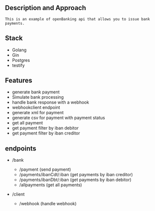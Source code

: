 
## Description and Approach 
```This is an example of openBanking api that allows you to issue bank payments.```

## Stack
- Golang
- Gin
- Postgres
- testify

## Features

- generate bank payment
- Simulate bank processing
- handle bank response with a webhook
- webhookclient endpoint
- generate xml for payment 
- generate csv for payment with payment status
- get all payment 
- get payment filter by iban debitor
- get payment filter by iban creditor

## endpoints

- /bank
    - /payment (send payment)
    - /payments/ibanCdt/:iban (get payments by iban creditor)
    - /payments/ibanDbt/:iban (get payments by iban debitor)
    - /allpayments (get all payments)

- /client
    - /webhook (handle webhook)
